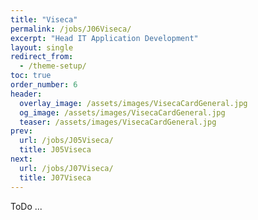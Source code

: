 ```yaml
---
title: "Viseca"
permalink: /jobs/J06Viseca/
excerpt: "Head IT Application Development"
layout: single
redirect_from:
  - /theme-setup/
toc: true
order_number: 6
header:
  overlay_image: /assets/images/VisecaCardGeneral.jpg
  og_image: /assets/images/VisecaCardGeneral.jpg
  teaser: /assets/images/VisecaCardGeneral.jpg
prev:
  url: /jobs/J05Viseca/
  title: J05Viseca
next:
  url: /jobs/J07Viseca/
  title: J07Viseca
---
```


ToDo ...